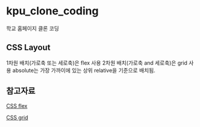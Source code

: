 # kpu_clone_coding

학교 홈페이지 클론 코딩

## CSS Layout
1차원 배치(가로축 또는 세로축)은 flex 사용
2차원 배치(가로축 and 세로축)은 grid 사용
absolute는 가장 가까이에 있는 상위 relative을 기준으로 배치됨.

## 참고자료
[CSS flex](https://studiomeal.com/archives/197)

[CSS grid](https://studiomeal.com/archives/533)
